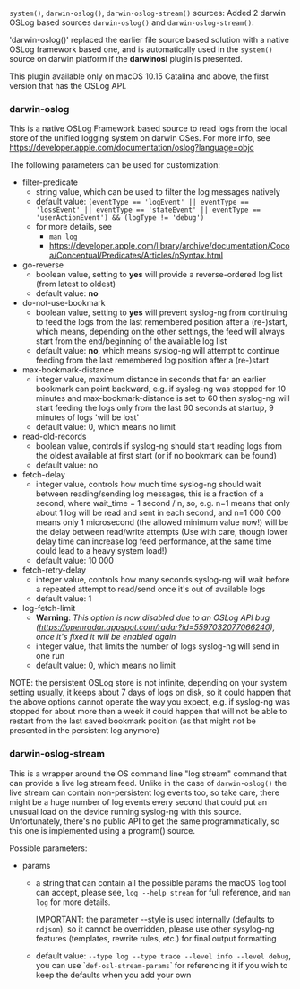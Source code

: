 `system()`, `darwin-oslog()`, `darwin-oslog-stream()` sources: Added 2 darwin OSLog based sources `darwin-oslog()` and `darwin-oslog-stream()`.

'darwin-oslog()' replaced the earlier file source based solution with a native OSLog framework based one, and is automatically used in the `system()` source on darwin platform if the **darwinosl** plugin is presented.

This plugin available only on macOS 10.15 Catalina and above, the first version that has the OSLog API.

### darwin-oslog

This is a native OSLog Framework based source to read logs from the local store of the unified logging system on darwin OSes.
For more info, see https://developer.apple.com/documentation/oslog?language=objc


The following parameters can be used for customization:

- filter-predicate
    - string value, which can be used to filter the log messages natively
    - default value: `(eventType == 'logEvent' || eventType == 'lossEvent' || eventType == 'stateEvent' || eventType == 'userActionEvent') && (logType != 'debug')`
    - for more details, see
        - `man log`
        - https://developer.apple.com/library/archive/documentation/Cocoa/Conceptual/Predicates/Articles/pSyntax.html
- go-reverse
    - boolean value, setting to **yes** will provide a reverse-ordered log list (from latest to oldest)
    - default value: **no**
- do-not-use-bookmark
    - boolean value, setting to **yes** will prevent syslog-ng from continuing to feed the logs from the last remembered position after a (re-)start, which means, depending on the other settings, the feed will always start from the end/beginning of the available log list
    - default value: **no**, which means syslog-ng will attempt to continue feeding from the last remembered log position after a (re-)start
- max-bookmark-distance
    - integer value, maximum distance in seconds that far an earlier bookmark can point backward, e.g. if syslog-ng was stopped for 10 minutes and max-bookmark-distance is set to 60 then syslog-ng will start feeding the logs only from the last 60 seconds at startup, 9 minutes of logs 'will be lost'
    - default value: 0, which means no limit
- read-old-records
    - boolean value, controls if syslog-ng should start reading logs from the oldest available at first start (or if no bookmark can be found)
    - default value: no
- fetch-delay
    - integer value, controls how much time syslog-ng should wait between reading/sending log messages, this is a fraction of a second, where wait_time = 1 second / n,  so, e.g. n=1 means that only about 1 log will be read and sent in each second, and n=1 000 000 means only 1 microsecond (the allowed minimum value now!) will be the delay between read/write attempts
    (Use with care, though lower delay time can increase log feed performance, at the same time could lead to a heavy system load!)
    - default value: 10 000
- fetch-retry-delay
    - integer value, controls how many seconds syslog-ng will wait before a repeated attempt to read/send once it's out of available logs
    - default value: 1
- log-fetch-limit
    - **Warning**: _This option is now disabled due to an OSLog API bug (https://openradar.appspot.com/radar?id=5597032077066240), once it's fixed it will be enabled again_
    - integer value, that limits the number of logs syslog-ng will send in one run
    - default value: 0, which means no limit

NOTE: the persistent OSLog store is not infinite, depending on your system setting usually, it keeps about 7 days of logs on disk, so it could happen that the above options cannot operate the way you expect, e.g. if syslog-ng was stopped for about more then a week it could happen that will not be able to restart from the last saved bookmark position (as that might not be presented in the persistent log anymore)

### darwin-oslog-stream

This is a wrapper around the OS command line "log stream" command that can provide a live log stream feed.
Unlike in the case of `darwin-oslog()` the live stream can contain non-persistent log events too, so take care, there might be a huge number of log events every second that could put an unusual load on the device running syslog-ng with this source.
Unfortunately, there's no public API to get the same programmatically, so this one is implemented using a program() source.

Possible parameters:

- params
    - a string that can contain all the possible params the macOS `log` tool can accept, please see, `log --help stream` for full reference, and `man log` for more details.

      IMPORTANT: the parameter --style is used internally (defaults to `ndjson`), so it cannot be overridden, please use other sysylog-ng features (templates, rewrite rules, etc.) for final output formatting
    - default value: `--type log --type trace --level info --level debug`, you can use \``def-osl-stream-params`\` for referencing it if you wish to keep the defaults when you add your own
